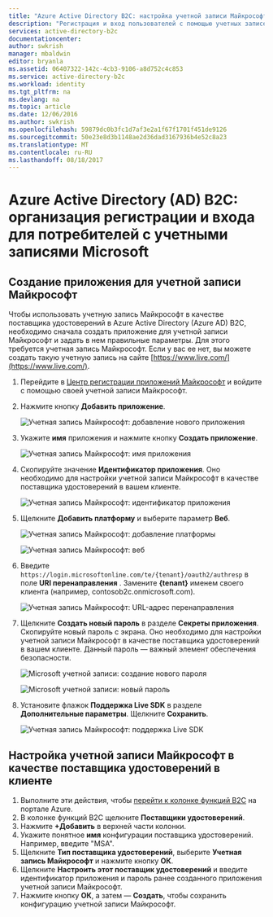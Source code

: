 ```yaml
---
title: "Azure Active Directory B2C: настройка учетной записи Майкрософт | Документация Майкрософт"
description: "Регистрация и вход пользователей с помощью учетных записей Майкрософт в приложениях, защищенных с помощью Azure Active Directory B2C."
services: active-directory-b2c
documentationcenter: 
author: swkrish
manager: mbaldwin
editor: bryanla
ms.assetid: 06407322-142c-4cb3-9106-a8d752c4c853
ms.service: active-directory-b2c
ms.workload: identity
ms.tgt_pltfrm: na
ms.devlang: na
ms.topic: article
ms.date: 12/06/2016
ms.author: swkrish
ms.openlocfilehash: 59879dc0b3fc1d7af3e2a1f67f1701f451de9126
ms.sourcegitcommit: 50e23e8d3b1148ae2d36dad3167936b4e52c8a23
ms.translationtype: MT
ms.contentlocale: ru-RU
ms.lasthandoff: 08/18/2017
---
```

# <a name="azure-active-directory-b2c-provide-sign-up-and-sign-in-to-consumers-with-microsoft-accounts"></a>Azure Active Directory (AD) B2C: организация регистрации и входа для потребителей с учетными записями Microsoft
## <a name="create-a-microsoft-account-application"></a>Создание приложения для учетной записи Майкрософт
Чтобы использовать учетную запись Майкрософт в качестве поставщика удостоверений в Azure Active Directory (Azure AD) B2C, необходимо сначала создать приложение для учетной записи Майкрософт и задать в нем правильные параметры. Для этого требуется учетная запись Майкрософт. Если у вас ее нет, вы можете создать такую учетную запись на сайте [https://www.live.com/](https://www.live.com/).

1. Перейдите в [Центр регистрации приложений Майкрософт](https://apps.dev.microsoft.com/?referrer=https://azure.microsoft.com/documentation/articles&deeplink=/appList) и войдите с помощью своей учетной записи Майкрософт.
2. Нажмите кнопку **Добавить приложение**.
   
    ![Учетная запись Майкрософт: добавление нового приложения](./media/active-directory-b2c-setup-msa-app/msa-add-new-app.png)
3. Укажите **имя** приложения и нажмите кнопку **Создать приложение**.
   
    ![Учетная запись Майкрософт: имя приложения](./media/active-directory-b2c-setup-msa-app/msa-app-name.png)
4. Скопируйте значение **Идентификатор приложения**. Оно необходимо для настройки учетной записи Майкрософт в качестве поставщика удостоверений в вашем клиенте.
   
    ![Учетная запись Майкрософт: идентификатор приложения](./media/active-directory-b2c-setup-msa-app/msa-app-id.png)
5. Щелкните **Добавить платформу** и выберите параметр **Веб**.
   
    ![Учетная запись Майкрософт: добавление платформы](./media/active-directory-b2c-setup-msa-app/msa-add-platform.png)
   
    ![Учетная запись Майкрософт: веб](./media/active-directory-b2c-setup-msa-app/msa-web.png)
6. Введите `https://login.microsoftonline.com/te/{tenant}/oauth2/authresp` в поле **URI перенаправления** . Замените **{tenant}** именем своего клиента (например, contosob2c.onmicrosoft.com).
   
    ![Учетная запись Майкрософт: URL-адрес перенаправления](./media/active-directory-b2c-setup-msa-app/msa-redirect-url.png)
7. Щелкните **Создать новый пароль** в разделе **Секреты приложения**. Скопируйте новый пароль с экрана. Оно необходимо для настройки учетной записи Майкрософт в качестве поставщика удостоверений в вашем клиенте. Данный пароль — важный элемент обеспечения безопасности.
   
    ![Microsoft учетной записи: создание нового пароля](./media/active-directory-b2c-setup-msa-app/msa-generate-new-password.png)
   
    ![Microsoft учетной записи: новый пароль](./media/active-directory-b2c-setup-msa-app/msa-new-password.png)
8. Установите флажок **Поддержка Live SDK** в разделе **Дополнительные параметры**. Щелкните **Сохранить**.
   
    ![Учетная запись Майкрософт: поддержка Live SDK](./media/active-directory-b2c-setup-msa-app/msa-live-sdk-support.png)

## <a name="configure-microsoft-account-as-an-identity-provider-in-your-tenant"></a>Настройка учетной записи Майкрософт в качестве поставщика удостоверений в клиенте
1. Выполните эти действия, чтобы [перейти к колонке функций B2C](active-directory-b2c-app-registration.md#navigate-to-b2c-settings) на портале Azure.
2. В колонке функций B2C щелкните **Поставщики удостоверений**.
3. Нажмите **+Добавить** в верхней части колонки.
4. Укажите понятное **имя** конфигурации поставщика удостоверений. Например, введите "MSA".
5. Щелкните **Тип поставщика удостоверений**, выберите **Учетная запись Майкрософт** и нажмите кнопку **ОК**.
6. Щелкните **Настроить этот поставщик удостоверений** и введите идентификатор приложения и пароль ранее созданного приложения учетной записи Майкрософт.
7. Нажмите кнопку **ОК**, а затем — **Создать**, чтобы сохранить конфигурацию учетной записи Майкрософт.

